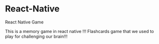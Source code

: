 # React-Native
React Native Game

This is a memory game in react native !!!
Flashcards game that we used to play for challenging our brain!!!
